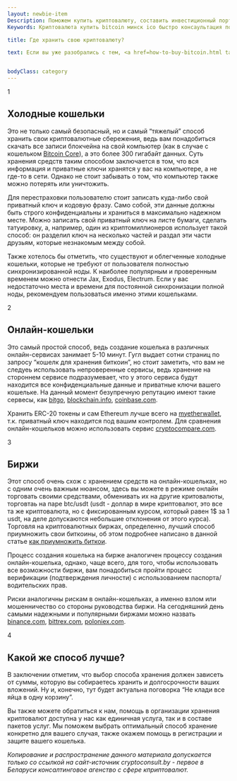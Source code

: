 ```yaml
---
layout: newbie-item
Description: Поможем купить криптовалюту, составить инвестиционный портфель, продать биткоин, а также проанализировать ICO — Cryptoconsult.by
Keywords: Криптовалюта купить bitcoin минск ico быстро консаультация помощь покупка инвестировать ripple беларусь

title: Где хранить свою криптовалюту?

text: Если вы уже разобрались с тем, <a href=how-to-buy-bitcoin.html target="_blank">как купить криптовалюту</a>, то самое время решить, где вы будете хранить купленные активы. В этой статье мы расскажем о трех наиболее безопастных способах хранения криптовалюты.


bodyClass: category
---
```

<div class="news-card">
                        <div class="news-card__counter"><span>1</span></div>
                        <h2>Холодные кошельки</h2>
                        <p>
                            Это не только самый безопасный, но и самый “тяжелый” способ хранить свои криптовалютные сбережения, ведь вам понадобиться скачать все записи блокчейна на свой компьютер (как в случае с кошельком <a href="https://bitcoin.org/ru/download" target="_blank">Bitcoin Core</a>), а это более 300 гигабайт данных. Суть хранения средств таким способом заключается в том, что вся информация и приватные ключи хранятся у вас на компьютере, а не где-то в сети. Однако не стоит забывать о том, что компьютер также можно потерять или уничтожить.
                        </p>
                        <p>Для перестраховки пользователю стоит записать куда-либо свой приватный ключ и кодовую фразу. Само собой, эти данные должны быть строго конфиденциальны и храниться в максимально надежном месте. Можно записать свой приватный ключ на листе бумаги, сделать татуировку, а, например, один из криптомиллионеров использует такой способ: он разделил ключ на несколько частей и раздал эти части друзьям, которые незнакомым между собой.</p>
                        <p>Также хотелось бы отметить, что существуют и облегченные холодные кошельки, которые не требуют от пользователя полностью синхронизированной ноды. К наиболее популярным и проверенным временем можно отнести Jax, Exodus, Electrum. Если у вас недостаточно места и времени для постоянной синхронизации полной ноды, рекомендуем пользоваться именно этими кошельками.</p>
                    </div>
                    <div class="news-card">
                        <div class="news-card__counter"><span>2</span></div>
                        <h2>Онлайн-кошельки</h2>
                        <p>Это самый простой способ, ведь создание кошелька в различных онлайн-сервисах занимает 5-10 минут. Гугл выдает сотни страниц по запросу “кошелк для хранения биткоин”, но стоит заметить, что вам не следуеь использовать непроверенные сервисы, ведь хранение на стороннем сервисе подразумевает, что у этого сервиса будут находится все конфиденциальные данные и приватные ключи вашего кошельке. На данный момент безупречную репутацию имеют такие сервесы, как <a href="https://www.bitgo.com" target="_blank">bitgo</a>, <a href="https://www.blockchain.info" target="_blank">blockchain.info</a>, <a href="https://www.coinbase.com" target="_blank">coinbase.com</a>.
                        </p>
                        <p> Хранить ERC-20 токены и сам Ethereum лучше всего на <a href="https://www.myetherwallet.com/" target="_blank">myetherwallet</a>, т.к. приватный ключ находится под вашим контролем. Для сравнения онлайн-кошельков можно использовать сервис <a href="https://www.cryptocompare.com/wallets/#/overview" target="_blank">cryptocompare.com</a>.</p>
                    </div>
                    <div class="news-card">
                        <div class="news-card__counter"><span>3</span></div>
                        <h2>Биржи</h2>
                        <p>
                        </p>
                        <p>Этот способ очень схож с хранением средств на онлайн-кошельках, но с одним очень важным нюансом, здесь вы можете в режиме онлайн торговать своими средствами, обменивать их на другие критовалюты, торговтаь на паре btc/usdt (usdt - доллар в мире криптовалют, это все та же криптовалюта, но с фиксированным курсом, который равен 1$ за 1 usdt, на деле допускаются небольшие отклонения от этого курса). Торговля на криптовалютных биржах, определенно, лучший способ приумножить свои биткоины, об этом подробнее написано в данной статье <a href="how-to-multiply-bitcoin" target="_blank">как приумножить биткои</a>.</p>
                        <p>Процесс создания кошелька на бирже аналогичен процессу создания онлайн-кошелька, однако, чаще всего, для того, чтобы использовать все возможности биржи, вам понадобиться пройти процесс верификации (подтверждения личности) с использованием паспорта/водительских прав.</p>
                        <p>Риски аналогичны рискам в онлайн-кошельках, а именно взлом или мошенничество со стороны руководства биржи. На сегодняшний день самыми надежными и популярными биржами можно назвать <a href="https://www.binance.com/?ref=19933501" target="_blank">binance.com</a>, <a href="https://bittrex.com/" target="_blank">bittrex.com</a>, <a href="https://poloniex.com/" target="_blank">poloniex.com</a>.</p>
                    </div>
                    <div class="news-card">
                        <div class="news-card__counter"><span>4</span></div>
                        <h2>Какой же способ лучше?</h2>
                        <p>
                            В заключении отметим, что выбор способа хранения должен зависеть от суммы, которую вы собираетесь хранить и долгосрочности ваших вложений. Ну и, конечно, тут будет актуальна поговорка “Не клади все яйца в одну корзину”.
                        </p>
                        <p>Вы также можете обратиться к нам, помощь в организации хранения криптовалют доступна у нас как единичная услуга, так и в составе пакетов услуг. Мы поможем выбрать оптимальный способ хранение конкретно для вашего случая, также окажем помощь в регистрации и защите вашего кошелька. </p>
                        <p><i>Копирование и распространение данного материала допускается только со ссылкой на сайт-источник cryptoconsult.by - первое в Беларуси консалтинговое агенство с сфере кприптовалют.</i></p>
                    </div>
